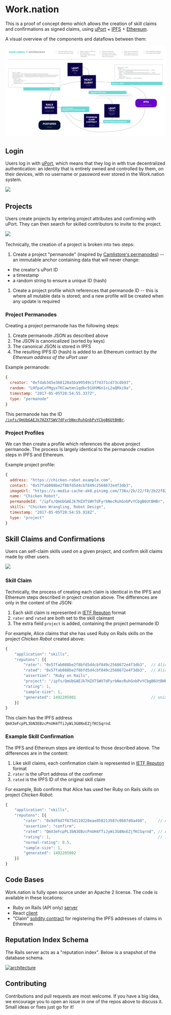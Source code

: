 # Work.nation

This is a proof of concept demo which allows the creation of skill claims and confirmations as signed claims, using [uPort](https://www.uport.me) + [IPFS](https://ipfs.io) + [Ethereum](https://ethereum.org).

A visual overview of the components and dataflows between them:

[![architecture](images/architecture.png "Work.nation architecture")](https://cdn.rawgit.com/worknation/work.nation/18f74a6c96247fc8c18a12a2849daca4642191aa/images/architecture.png)

## Login

Users log in with [uPort](https://www.uport.me), which means that they log in with true decentralized authentication: an identity that is entirely owned and controlled by them, on their devices, with no username or password ever stored in the Work.nation system.

[![](https://cdn.rawgit.com/worknation/work.nation/475c26c3697d210481a73629ba639495a5b57a84/images/login.png)](https://cdn.rawgit.com/worknation/work.nation/475c26c3697d210481a73629ba639495a5b57a84/images/login.png)

## Projects

Users create projects by entering project attributes and confirming with uPort. They can then search for skilled contributors to invite to the project.

[![](https://cdn.rawgit.com/worknation/work.nation/b13afe18a3a2acc3e80a6728a9464c565bd4d08c/images/projects.png)](https://cdn.rawgit.com/worknation/work.nation/b13afe18a3a2acc3e80a6728a9464c565bd4d08c/images/projects.png)

Technically, the creation of a project is broken into two steps:

1. Create a project "permanode" (inspired by [Camlistore's permanodes](https://camlistore.org/doc/schema/permanode)) -- an immutable anchor containing data that will never change:
  - the creator's uPort ID
  - a timestamp
  - a random string to ensure a unique ID (hash)
1. Create a project profile which references that permanode ID -- this is where all mutable data is stored; and a new profile will be created when any update is required

### Project Permanodes

Creating a project permanode has the following steps:

1. Create permanode JSON as described above
1. The JSON is canonicalized (sorted by keys)
1. The canonical JSON is stored in IPFS
1. The resulting IPFS ID (hash) is added to an Ethereum contract _by the Ethereum address of the uPort user_

Example permanode:

```js
{
  creator: "0xfdab345e368120a5ba99549c1f74371cd73cdb93",
  random: "LHfpaCvFMgyxTKCawtmn1qdbc91UhM6n1cL2aQRki9a",
  timestamp: "2017-05-05T20:54:55.337Z",
  type: "permanode"
}
```

This permanode has the ID [`/ipfs/QmUbGAEJk7HZXTSWV7dFyrbNecRuhGnbPvYCbgB6UtBHBr`](https://ipfs.io/ipfs/QmUbGAEJk7HZXTSWV7dFyrbNecRuhGnbPvYCbgB6UtBHBr).

### Project Profiles

We can then create a profile which references the above project permanode.  The process is largely identical to the permanode creation steps in IPFS and Ethereum.

Example project profile:

```js
{
  address: "https://chicken-robot.example.com",
  contact: "0x57fab088be2f8bfd5d4cbf849c2568672e4f3db3",                // uport id of project contact
  imageUrl: "https://s-media-cache-ak0.pinimg.com/736x/2b/22/f8/2b22f82e7843d732c5def05055529c55.jpg",
  name: "Chicken Robot",
  permanodeId: "/ipfs/QmUbGAEJk7HZXTSWV7dFyrbNecRuhGnbPvYCbgB6UtBHBr",  // project permanode
  skills: "Chicken Wrangling, Robot Design",
  timestamp: "2017-05-05T20:54:55.918Z",
  type: "project"
}
```

<!-- This project profile has the ID [`/ipfs/QmXSgeC1zc95a1bTLkdBCjDXSah8S4MWVB59hupAvXbVtp`](https://ipfs.io/ipfs/QmXSgeC1zc95a1bTLkdBCjDXSah8S4MWVB59hupAvXbVtp). -->

## Skill Claims and Confirmations

Users can self-claim skills used on a given project, and confirm skill claims made by other users.

[![](https://cdn.rawgit.com/worknation/work.nation/62ff6cacd426c00b85a6e808f9719a59aeee1086/images/claims.png)](https://cdn.rawgit.com/worknation/work.nation/62ff6cacd426c00b85a6e808f9719a59aeee1086/images/claims.png)

### Skill Claim

Technically, the process of creating each claim is identical in the IPFS and Ethereum steps described in project creation above. The differences are only in the content of the JSON:

1. Each skill claim is represented in [IETF Reputon](https://tools.ietf.org/html/rfc7071) format
1. `rater` and `rated` are both set to the skill claimant
1. The extra field `project` is added, containing the project permanode ID

For example, Alice claims that she has used Ruby on Rails skills on the project _Chicken Robot_ created above:

```js
{
    "application": "skills",
    "reputons": [{
        "rater": "0x57fab088be2f8bfd5d4cbf849c2568672e4f3db3",  // Alice
        "rated": "0x57fab088be2f8bfd5d4cbf849c2568672e4f3db3",  // Alice
        "assertion": "Ruby on Rails",
        "project": "/ipfs/QmUbGAEJk7HZXTSWV7dFyrbNecRuhGnbPvYCbgB6UtBHBr"
        "rating": 1,
        "sample-size": 1,
        "generated": 1492205001                                 // unix timestamp
    }]
}
```

This claim has the IPFS address `QmX3eFcpPL3bN3EBzcPnUH4fTiJyWi3G8NxEZjfKCGqrnd`.

### Example Skill Confirmation

The IPFS and Ethereum steps are identical to those described above. The differences are in the content:

1. Like skill claims, each confirmation claim is represented in [IETF Reputon](https://tools.ietf.org/html/rfc7071) format
1. `rater` is the uPort address of the confirmer
1. `rated` is the IPFS ID of the original skill claim

For example, Bob confirms that Alice has used her Ruby on Rails skills on project _Chicken Robot_:

```js
{
    "application": "skills",
    "reputons": [{
        "rater": "0x9df6d7f675d119228eae858213587c0687d0a498",     // Alice
        "assertion": "confirm",
        "rated": "QmX3eFcpPL3bN3EBzcPnUH4fTiJyWi3G8NxEZjfKCGqrnd", // Alice's signed claim of ROR skills
        "rating": 1,                                               // 1 = master, 0.5 = confirm
        "normal-rating": 0.5,
        "sample-size": 1,
        "generated": 1492205002
    }]
}
```

## Code Bases

Work.nation is fully open source under an Apache 2 license.  The code is available in these locations:

- Ruby on Rails (API only) [server](https://github.com/worknation/server.work.nation)
- React [client](https://github.com/worknation/client.work.nation)
- "Claim" [solidity contract](https://github.com/worknation/work.nation/blob/master/Claim.sol) for registering the IPFS addresses of claims in Ethereum

## Reputation Index Schema

The Rails server acts as a "reputation index".  Below is a snapshot of the database schema.

[![architecture](https://cdn.rawgit.com/worknation/work.nation/d745cb062e44ae72531826bc63d311a587596c83/images/diagram.work.nation.png "Work.nation schema")](https://cdn.rawgit.com/worknation/work.nation/d745cb062e44ae72531826bc63d311a587596c83/images/diagram.work.nation.png)

## Contributing

Contributions and pull requests are most welcome.  If you have a big idea, we encourage you to open an issue in one of the repos above to discuss it.  Small ideas or fixes just go for it!

